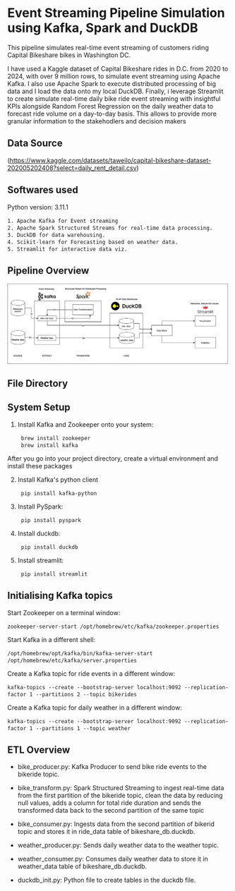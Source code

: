 
# Event Streaming Pipeline Simulation using Kafka, Spark and DuckDB

This pipeline simulates real-time event streaming of customers riding Capital Bikeshare bikes in Washington DC.

I have used a Kaggle dataset of Capital Bikeshare rides in D.C. from 2020 to 2024, with over 9 million rows, to simulate event streaming using Apache Kafka. I also use Apache Spark to execute distributed processing of big data and I load the data onto my local DuckDB. Finally, i leverage Streamlit to create simulate real-time daily bike ride event streaming with insightful KPIs alongside Random Forest Regression on the daily weather data to forecast ride volume on a day-to-day basis. This allows to provide more granular information to the stakehodlers and decision makers

## Data Source
(https://www.kaggle.com/datasets/taweilo/capital-bikeshare-dataset-202005202408?select=daily_rent_detail.csv)

## Softwares used

Python version: 3.11.1

    1. Apache Kafka for Event streaming
    2. Apache Spark Structured Streams for real-time data processing.
    3. DuckDB for data warehousing.
    4. Scikit-learn for Forecasting based on weather data.
    5. Streamlit for interactive data viz. 
## Pipeline Overview

<img src="images/system design.png" alt="Pipeline" width="500"/>

## File Directory
## System Setup

1. Install Kafka and Zookeeper onto your system:

        brew install zookeeper
        brew install kafka

After you go into your project directory, create a virtual environment and install these packages

2. Install Kafka's python client

        pip install kafka-python
    

3. Install PySpark:

        pip install pyspark

4. Install duckdb:

        pip install duckdb

5. Install streamlit:

        pip install streamlit
## Initialising Kafka topics

Start Zookeeper on a terminal window:

    zookeeper-server-start /opt/homebrew/etc/kafka/zookeeper.properties

Start Kafka in a different shell:

    /opt/homebrew/opt/kafka/bin/kafka-server-start /opt/homebrew/etc/kafka/server.properties

Create a Kafka topic for ride events in a different window:

    kafka-topics --create --bootstrap-server localhost:9092 --replication-factor 1 --partitions 2 --topic bikerides

Create a Kafka topic for daily weather in a different window:

    kafka-topics --create --bootstrap-server localhost:9092 --replication-factor 1 --partitions 1 --topic weather
## ETL Overview

* bike_producer.py: Kafka Producer to send bike ride events to the bikeride topic.

* bike_transform.py: Spark Structured Streaming to ingest real-time data from the first partition of the bikeride topic, clean the data by reducing null values, adds a column for total ride duration and sends the transformed data back to the second partition of the same topic

* bike_consumer.py: Ingests data from the second partition of bikerid topic and stores it in ride_data table of bikeshare_db.duckdb.

* weather_producer.py: Sends daily weather data to the weather topic.

* weather_consumer.py: Consumes daily weather data to store it in weather_data table of bikeshare_db.duckdb.

* duckdb_init.py: Python file to create tables in the duckdb file.
